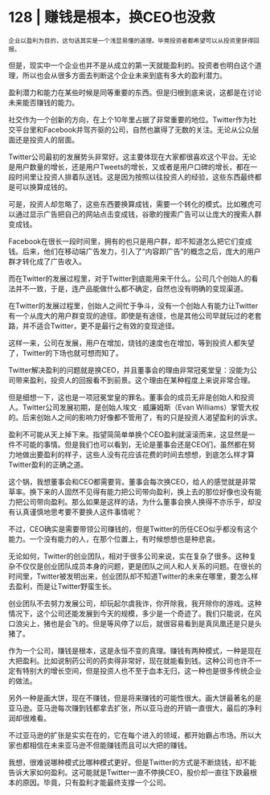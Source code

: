# 128 | 赚钱是根本，换CEO也没救

    企业以盈利为目的，这句话其实是一个浅显易懂的道理。毕竟投资者都希望可以从投资里获得回报。

但是，现实中一个企业也并不是从成立的第一天就能盈利的。投资者也明白这个道理，所以也会从很多方面去判断这个企业未来到底有多大的盈利潜力。

盈利潜力和能力在某些时候是同等重要的东西。但是归根到底来说，这都是在讨论未来能否赚钱的能力。

社交作为一个创新的方向，在上个10年里占据了非常重要的地位。Twitter作为社交平台里和Facebook并驾齐驱的公司，自然也赢得了无数的关注。无论从公众层面还是投资人的层面。

Twitter公司最初的发展势头非常好。这主要体现在大家都很喜欢这个平台。无论是用户数量的增长，还是用户Tweets的增长，又或者是用户口碑的增长，都在一段时间里让投资人排着队送钱。这是因为按照以往投资人的经验，这些东西最终都是可以换算成钱的。

可是，投资人却忽略了，这些东西要换算成钱，需要一个转化的模式。比如雅虎可以通过显示广告把自己的网站点击变成钱，谷歌的搜索广告可以让庞大的搜索人群变成钱。

Facebook在很长一段时间里，拥有的也只是用户群，却不知道怎么把它们变成钱。后来，他们在移动端广告发力，引入了“内容即广告”的概念之后，庞大的用户群才转化成了广告收入。

而在Twitter的发展过程里，对于Twitter到底能用来干什么。公司几个创始人的看法并不一致，于是，连产品能做什么都不确定，自然也没有明确的变现渠道。

在Twitter的发展过程里，创始人之间忙于争斗，没有一个创始人有能力让Twitter有一个从庞大的用户群变现的途径。即使是有途径，也是其他公司早就玩过的老套路，并不适合Twitter，更不是最行之有效的变现途径。

这样一来，公司在发展，用户在增加，烧钱的速度也在增加，等到投资人都失望了，Twitter的下场也就可想而知了。

Twitter解决盈利的问题就是换CEO，并且董事会的理由非常冠冕堂皇：没能为公司带来盈利，投资人的回报看不到前景。这个理由在某种程度上来说非常合理。

但是细想一下，这也是一项冠冕堂皇的罪名。董事会的成员无非是创始人和投资人。Twitter公司发展初期，是创始人埃文 · 威廉姆斯（Evan Williams）掌管大权的。后来创始人之间的影响力好像都不管用了，有的只是投资人渴望盈利的诉求。

盈利不可能从天上掉下来。指望简简单单换个CEO盈利就滚滚而来，这显然是一件不可能的事情。但是我们也可以看到，无论是董事会还是CEO们，虽然都在努力地做出要盈利的样子，这些人没有花应该花费的时间去想想，到底怎么样才算Twitter盈利的正确之道。

这个锅，我想董事会和CEO都需要背。董事会每次换CEO，给人的感觉就是非常草率。换下来的人固然不见得有能力把公司带向盈利，换上去的那位好像也没有能力把公司带向盈利。那么如果是这样的话，为什么董事会换人换得不亦乐乎，却没有认真谨慎地思考要不要换人这件事情呢？

不过，CEO确实是需要带领公司赚钱的，但是Twitter的历任CEO似乎都没有这个能力。一个没有能力的人，在那个位置上，有时候想想也是种悲哀。

无论如何，Twitter的创业团队，相对于很多公司来说，实在复杂了很多。这种复杂不仅仅是创业团队成员本身的问题，更是团队之间人和人关系的问题。在很长的时间里，Twitter被发明出来，创业团队却不知道Twitter的未来在哪里，要怎么样去盈利，而是让Twitter野蛮生长。

创业团队不去努力发展公司，却玩起尔虞我诈，你开除我，我开除你的游戏。这种情况下，这个公司还能发展到今天的规模，多少是一个奇迹了。我们只能说，在风口浪尖上，猪也是会飞的。但是等风停了以后，就很容易看到是真凤凰还是只是头猪了。

作为一个公司，赚钱是根本，这是永恒不变的真理。赚钱有两种模式，一种是现在大把盈利。比如说制药公司的药卖得非常好，现在就能看到钱。这种公司也许不一定有特别大的增长空间，但是投资人也不至于血本无归，这一种也是很多传统企业的做法。

另外一种是画大饼，现在不赚钱，但是将来赚钱的可能性很大。画大饼最著名的是亚马逊。亚马逊每次赚到钱都拿去扩张，所以亚马逊的开销一直很大，最后的净利润却很难看。

不过亚马逊的扩张是实实在在的，它在每个进入的领域，都开始霸占市场。所以大家也都相信在未来亚马逊不但能赚钱而且可以大把的赚钱。

我想，很难说哪种模式比哪种模式更好。但是Twitter的方式是不断烧钱，却不能告诉大家如何盈利。这可能就是Twitter一直不停换CEO，股价却一直往下跌最根本的原因。毕竟，只有盈利才能最终支撑一个公司。
    